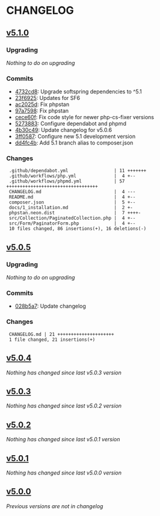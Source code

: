 # CHANGELOG

## [v5.1.0](https://github.com/softspring/doctrine-paginator/releases/tag/v5.1.0)

### Upgrading

*Nothing to do on upgrading*

### Commits

- [4732cd8](https://github.com/softspring/doctrine-paginator/commit/4732cd82da2baa5e5b01efd391d8c66b3c3bec80): Upgrade softspring dependencies to ^5.1
- [23f6925](https://github.com/softspring/doctrine-paginator/commit/23f6925b828e782fdfba0883f240ab2883789d68): Updates for SF6
- [ac2025d](https://github.com/softspring/doctrine-paginator/commit/ac2025d94bee7403dce25b34cffecc5ac01c1452): Fix phpstan
- [97a7598](https://github.com/softspring/doctrine-paginator/commit/97a75984e8cc269dc6500069e2cd7f6429d8bd1e): Fix phpstan
- [cece60f](https://github.com/softspring/doctrine-paginator/commit/cece60fb51f3d3306bd7704a5b5fb7b68fe36e3f): Fix code style for newer php-cs-fixer versions
- [5273883](https://github.com/softspring/doctrine-paginator/commit/5273883315240ab3d7f74c027fdb59f369acb6ff): Configure dependabot and phpmd
- [4b30c49](https://github.com/softspring/doctrine-paginator/commit/4b30c4964c9cca17d386fc5234d7414821f3e446): Update changelog for v5.0.6
- [3ff0587](https://github.com/softspring/doctrine-paginator/commit/3ff0587f7f48d1d9cc8d1d68b76eff1ab9c168ec): Configure new 5.1 development version
- [dd4fc4b](https://github.com/softspring/doctrine-paginator/commit/dd4fc4b71edbc49123aca88c9eda54435b36f790): Add 5.1 branch alias to composer.json

### Changes

```
 .github/dependabot.yml                 | 11 +++++++
 .github/workflows/php.yml              |  4 +--
 .github/workflows/phpmd.yml            | 57 ++++++++++++++++++++++++++++++++++
 CHANGELOG.md                           |  4 ---
 README.md                              |  4 +--
 composer.json                          |  5 +--
 docs/1_installation.md                 |  2 +-
 phpstan.neon.dist                      |  7 ++++-
 src/Collection/PaginatedCollection.php |  4 +--
 src/Form/PaginatorForm.php             |  4 +--
 10 files changed, 86 insertions(+), 16 deletions(-)
```

## [v5.0.5](https://github.com/softspring/doctrine-paginator/releases/tag/v5.0.5)

### Upgrading

*Nothing to do on upgrading*

### Commits

- [028b5a7](https://github.com/softspring/doctrine-paginator/commit/028b5a74ba03e404a2a8d57c78d61fb9e6b8750f): Update changelog

### Changes

```
 CHANGELOG.md | 21 +++++++++++++++++++++
 1 file changed, 21 insertions(+)
```

## [v5.0.4](https://github.com/softspring/doctrine-paginator/releases/tag/v5.0.4)

*Nothing has changed since last v5.0.3 version*

## [v5.0.3](https://github.com/softspring/doctrine-paginator/releases/tag/v5.0.3)

*Nothing has changed since last v5.0.2 version*

## [v5.0.2](https://github.com/softspring/doctrine-paginator/releases/tag/v5.0.2)

*Nothing has changed since last v5.0.1 version*

## [v5.0.1](https://github.com/softspring/doctrine-paginator/releases/tag/v5.0.1)

*Nothing has changed since last v5.0.0 version*

## [v5.0.0](https://github.com/softspring/doctrine-paginator/releases/tag/v5.0.0)

*Previous versions are not in changelog*
